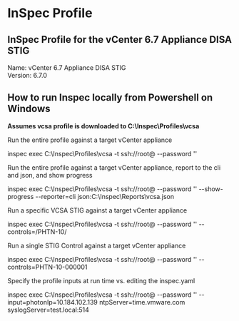 # InSpec Profile
InSpec Profile for the vCenter 6.7 Appliance DISA STIG
---
Name: vCenter 6.7 Appliance DISA STIG  
Version: 6.7.0

## How to run Inspec locally from Powershell on Windows

**Assumes vcsa profile is downloaded to C:\Inspec\Profiles\vcsa**  

Run the entire profile against a target vCenter appliance

inspec exec C:\Inspec\Profiles\vcsa -t ssh://root@<vcsa IP or FQDN> --password '<password>'

Run the entire profile against a target vCenter appliance, report to the cli and json, and show progress

inspec exec C:\Inspec\Profiles\vcsa -t ssh://root@<vcsa IP or FQDN> --password '<password>' --show-progress --reporter=cli json:C:\Inspec\Reports\vcsa.json

Run a specific VCSA STIG against a target vCenter appliance

inspec exec C:\Inspec\Profiles\vcsa -t ssh://root@<vcsa IP or FQDN> --password '<password>' --controls=/PHTN-10/

Run a single STIG Control against a target vCenter appliance

inspec exec C:\Inspec\Profiles\vcsa -t ssh://root@<vcsa IP or FQDN> --password '<password>' --controls=PHTN-10-000001

Specify the profile inputs at run time vs. editing the inspec.yaml

inspec exec C:\Inspec\Profiles\vcsa -t ssh://root@<vcsa IP or FQDN> --password '<password>' --input=photonIp=10.184.102.139 ntpServer=time.vmware.com syslogServer=test.local:514